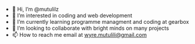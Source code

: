 - 👋 Hi, I’m @mutulilz
- 👀 I’m interested in coding and web development
- 🌱 I’m currently learning programme managment and coding at gearbox 
- 💞️ I’m looking to collaborate with bright minds on many projects 
- 📫 How to reach me email at wyre.mutulili@gmail.com

<!---
mutulilz/mutulilz is a ✨ special ✨ repository because its `README.md` (this file) appears on your GitHub profile.
You can click the Preview link to take a look at your changes.
--->

